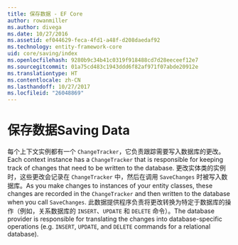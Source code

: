 ```yaml
---
title: 保存数据 - EF Core
author: rowanmiller
ms.author: divega
ms.date: 10/27/2016
ms.assetid: ef044629-feca-4fd1-a48f-d208daedaf92
ms.technology: entity-framework-core
uid: core/saving/index
ms.openlocfilehash: 9280b9c34b41c0319f918488cd7d28eeceef12e7
ms.sourcegitcommit: 01a75cd483c1943ddd6f82af971f07abde20912e
ms.translationtype: HT
ms.contentlocale: zh-CN
ms.lasthandoff: 10/27/2017
ms.locfileid: "26048869"
---
```

# <a name="saving-data"></a><span data-ttu-id="42306-102">保存数据</span><span class="sxs-lookup"><span data-stu-id="42306-102">Saving Data</span></span>

<span data-ttu-id="42306-103">每个上下文实例都有一个 `ChangeTracker`，它负责跟踪需要写入数据库的更改。</span><span class="sxs-lookup"><span data-stu-id="42306-103">Each context instance has a `ChangeTracker` that is responsible for keeping track of changes that need to be written to the database.</span></span> <span data-ttu-id="42306-104">更改实体类的实例时，这些更改会记录在 `ChangeTracker` 中，然后在调用 `SaveChanges` 时被写入数据库。</span><span class="sxs-lookup"><span data-stu-id="42306-104">As you make changes to instances of your entity classes, these changes are recorded in the `ChangeTracker` and then written to the database when you call `SaveChanges`.</span></span> <span data-ttu-id="42306-105">此数据提供程序负责将更改转换为特定于数据库的操作（例如，关系数据库的 `INSERT`、`UPDATE` 和 `DELETE` 命令）。</span><span class="sxs-lookup"><span data-stu-id="42306-105">The database provider is responsible for translating the changes into database-specific operations (e.g. `INSERT`, `UPDATE`, and `DELETE` commands for a relational database).</span></span>
